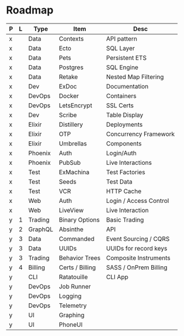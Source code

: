 # Roadmap

| P | L | Type    | Item            | Desc                   |
|---|---|---------|-----------------|------------------------|
| x |   | Data    | Contexts        | API pattern            |
| x |   | Data    | Ecto            | SQL Layer              |
| x |   | Data    | Pets            | Persistent ETS         |
| x |   | Data    | Postgres        | SQL Engine             |
| x |   | Data    | Retake          | Nested Map Filtering   |
| x |   | Dev     | ExDoc           | Documentation          |
| x |   | DevOps  | Docker          | Containers             |
| x |   | DevOps  | LetsEncrypt     | SSL Certs              |
| x |   | Dev     | Scribe          | Table Display          |
| x |   | Elixir  | Distillery      | Deployments            |
| x |   | Elixir  | OTP             | Concurrency Framework  |
| x |   | Elixir  | Umbrellas       | Components             |
| x |   | Phoenix | Auth            | Login/Auth             |
| x |   | Phoenix | PubSub          | Live Interactions      |
| x |   | Test    | ExMachina       | Test Factories         |
| x |   | Test    | Seeds           | Test Data              |
| x |   | Test    | VCR             | HTTP Cache             |
| x |   | Web     | Auth            | Login / Access Control |
| x |   | Web     | LiveView        | Live Interaction       |
| y | 1 | Trading | Binary Options  | Basic Trading          |
| y | 2 | GraphQL | Absinthe        | API                    |
| y | 3 | Data    | Commanded       | Event Sourcing / CQRS  |
| y | 3 | Data    | UUIDs           | UUIDs for record keys  |
| y | 3 | Trading | Behavior Trees  | Composite Instruments  |
| y | 4 | Billing | Certs / Billing | SASS / OnPrem Billing  |
| y |   | CLI     | Ratatouille     | CLI App                |
| y |   | DevOps  | Job Runner      |                        |
| y |   | DevOps  | Logging         |                        |
| y |   | DevOps  | Telemetry       |                        |
| y |   | UI      | Graphing        |                        |
| y |   | UI      | PhoneUI         |                        |
